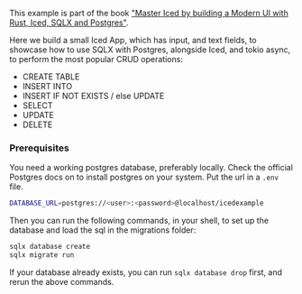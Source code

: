 This example is part of the book ["Master Iced by building a Modern UI with Rust, Iced, SQLX and Postgres"](https://github.com/kleidinc/master_iced_book).

Here we build a small Iced App, which has input, and text fields, to showcase how to use SQLX with Postgres, alongside Iced, and tokio async,
to perform the most popular CRUD operations:

- CREATE TABLE
- INSERT INTO
- INSERT IF NOT EXISTS / else UPDATE
- SELECT
- UPDATE
- DELETE

### Prerequisites

You need a working postgres database, preferably locally. Check the official Postgres docs on to install postgres on your system.
Put the url in a `.env` file.

```bash
DATABASE_URL=postgres://<user>:<password>@localhost/icedexample
```

Then you can run the following commands, in your shell, to set up the database and load the sql in the migrations folder:

```bash
sqlx database create
sqlx migrate run
```

If your database already exists, you can run `sqlx database drop` first, and rerun the above commands.
